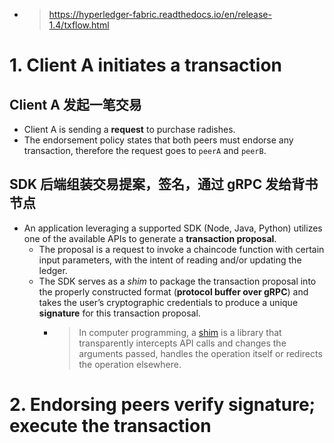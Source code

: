 - > https://hyperledger-fabric.readthedocs.io/en/release-1.4/txflow.html
# 1. Client A initiates a transaction
## Client A 发起一笔交易
- Client A is sending a **request** to purchase radishes.
- The endorsement policy states that both peers must endorse any transaction, therefore the request goes to `peerA` and `peerB`.
## SDK 后端组装交易提案，签名，通过 gRPC 发给背书节点
- An application leveraging a supported SDK (Node, Java, Python) utilizes one of the available APIs to generate a **transaction proposal**.
    - The proposal is a request to invoke a chaincode function with certain input parameters, with the intent of reading and/or updating the ledger.
    - The SDK serves as a *shim* to package the transaction proposal into the properly constructed format (**protocol buffer over gRPC**) and takes the user’s cryptographic credentials to produce a unique **signature** for this transaction proposal.
        - > In computer programming, a [shim](https://en.wikipedia.org/wiki/Shim_(computing)) is a library that transparently intercepts API calls and changes the arguments passed, handles the operation itself or redirects the operation elsewhere.
# 2. Endorsing peers verify signature; execute the transaction